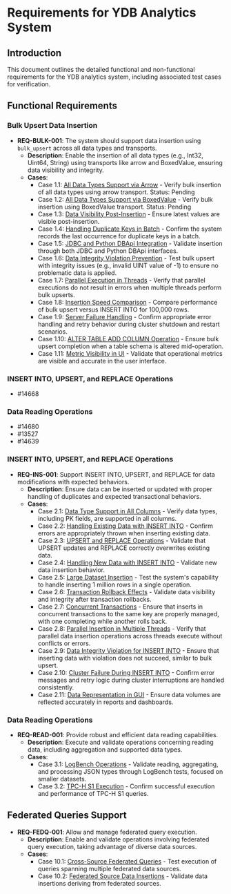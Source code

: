 # Requirements for YDB Analytics System

## Introduction
This document outlines the detailed functional and non-functional requirements for the YDB analytics system, including associated test cases for verification.

## Functional Requirements

### Bulk Upsert Data Insertion

- **REQ-BULK-001**: The system should support data insertion using `bulk_upsert` across all data types and transports.
  - **Description**: Enable the insertion of all data types (e.g., Int32, Uint64, String) using transports like arrow and BoxedValue, ensuring data visibility and integrity.
  - **Cases**:
    - Case 1.1: [All Data Types Support via Arrow](path/to/test/1) - Verify bulk insertion of all data types using arrow transport. Status: Pending
    - Case 1.2: [All Data Types Support via BoxedValue](path/to/test/2) - Verify bulk insertion using BoxedValue transport. Status: Pending
    - Case 1.3: [Data Visibility Post-Insertion](path/to/test/3) - Ensure latest values are visible post-insertion.
    - Case 1.4: [Handling Duplicate Keys in Batch](path/to/test/4) - Confirm the system records the last occurrence for duplicate keys in a batch.
    - Case 1.5: [JDBC and Python DBApi Integration](path/to/test/5) - Validate insertion through both JDBC and Python DBApi interfaces.
    - Case 1.6: [Data Integrity Violation Prevention](path/to/test/6) - Test bulk upsert with integrity issues (e.g., invalid UINT value of -1) to ensure no problematic data is applied.
    - Case 1.7: [Parallel Execution in Threads](path/to/test/7) - Verify that parallel executions do not result in errors when multiple threads perform bulk upserts.
    - Case 1.8: [Insertion Speed Comparison](path/to/test/8) - Compare performance of bulk upsert versus INSERT INTO for 100,000 rows.
    - Case 1.9: [Server Failure Handling](path/to/test/9) - Confirm appropriate error handling and retry behavior during cluster shutdown and restart scenarios.
    - Case 1.10: [ALTER TABLE ADD COLUMN Operation](path/to/test/10) - Ensure bulk upsert completion when a table schema is altered mid-operation.
    - Case 1.11: [Metric Visibility in UI](path/to/test/11) - Validate that operational metrics are visible and accurate in the user interface.


### INSERT INTO, UPSERT, and REPLACE Operations

- #14668

### Data Reading Operations

- #14680
- #13527
- #14639

### INSERT INTO, UPSERT, and REPLACE Operations

- **REQ-INS-001**: Support INSERT INTO, UPSERT, and REPLACE for data modifications with expected behaviors.
  - **Description**: Ensure data can be inserted or updated with proper handling of duplicates and expected transactional behaviors.
  - **Cases**:
    - Case 2.1: [Data Type Support in All Columns](path/to/test/12) - Verify data types, including PK fields, are supported in all columns.
    - Case 2.2: [Handling Existing Data with INSERT INTO](path/to/test/13) - Confirm errors are appropriately thrown when inserting existing data.
    - Case 2.3: [UPSERT and REPLACE Operations](path/to/test/14) - Validate that UPSERT updates and REPLACE correctly overwrites existing data.
    - Case 2.4: [Handling New Data with INSERT INTO](path/to/test/15) - Validate new data insertion behavior.
    - Case 2.5: [Large Dataset Insertion](path/to/test/16) - Test the system's capability to handle inserting 1 million rows in a single operation.
    - Case 2.6: [Transaction Rollback Effects](path/to/test/17) - Validate data visibility and integrity after transaction rollbacks.
    - Case 2.7: [Concurrent Transactions](path/to/test/18) - Ensure that inserts in concurrent transactions to the same key are properly managed, with one completing while another rolls back.
    - Case 2.8: [Parallel Insertion in Multiple Threads](path/to/test/19) - Verify that parallel data insertion operations across threads execute without conflicts or errors.
    - Case 2.9: [Data Integrity Violation for INSERT INTO](path/to/test/20) - Ensure that inserting data with violation does not succeed, similar to bulk upsert.
    - Case 2.10: [Cluster Failure During INSERT INTO](path/to/test/21) - Confirm error messages and retry logic during cluster interruptions are handled consistently.
    - Case 2.11: [Data Representation in GUI](path/to/test/22) - Ensure data volumes are reflected accurately in reports and dashboards.

### Data Reading Operations

- **REQ-READ-001**: Provide robust and efficient data reading capabilities.
  - **Description**: Execute and validate operations concerning reading data, including aggregation and supported data types.
  - **Cases**:
    - Case 3.1: [LogBench Operations](path/to/test/23) - Validate reading, aggregating, and processing JSON types through LogBench tests, focused on smaller datasets.
    - Case 3.2: [TPC-H S1 Execution](path/to/test/24) - Confirm successful execution and performance of TPC-H S1 queries.

## Federated Queries Support

- **REQ-FEDQ-001**: Allow and manage federated query execution.
  - **Description**: Enable and validate operations involving federated query execution, taking advantage of diverse data sources.
  - **Cases**:
    - Case 10.1: [Cross-Source Federated Queries](path/to/test/40) - Test execution of queries spanning multiple federated data sources.
    - Case 10.2: [Federated Source Data Insertions](path/to/test/41) - Validate data insertions deriving from federated sources.